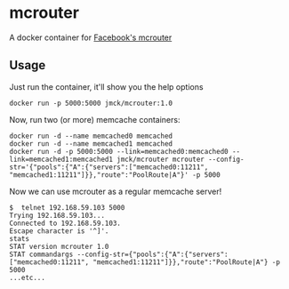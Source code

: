 # mcrouter

A docker container for [Facebook's mcrouter](https://www.facebook.com/Engineering/posts/10152044187717200)

## Usage

Just run the container, it'll show you the help options

```
docker run -p 5000:5000 jmck/mcrouter:1.0
```

Now, run two (or more) memcache containers:

```
docker run -d --name memcached0 memcached
docker run -d --name memcached1 memcached
docker run -d -p 5000:5000 --link=memcached0:memcached0 --link=memcached1:memcached1 jmck/mcrouter mcrouter --config-str='{"pools":{"A":{"servers":["memcached0:11211", "memcached1:11211"]}},"route":"PoolRoute|A"}' -p 5000
```

Now we can use mcrouter as a regular memcache server!

```
$  telnet 192.168.59.103 5000
Trying 192.168.59.103...
Connected to 192.168.59.103.
Escape character is '^]'.
stats
STAT version mcrouter 1.0
STAT commandargs --config-str={"pools":{"A":{"servers":["memcached0:11211", "memcached1:11211"]}},"route":"PoolRoute|A"} -p 5000
...etc...
```
